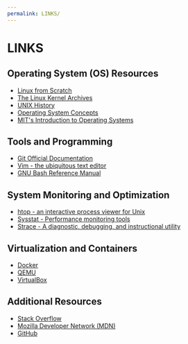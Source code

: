 ```yaml
---
permalink: LINKS/
---
```


LINKS
======

## Operating System (OS) Resources

- [Linux from Scratch](http://www.linuxfromscratch.org/)
- [The Linux Kernel Archives](https://www.kernel.org/)
- [UNIX History](https://www.unix.org/)
- [Operating System Concepts](https://codex.cs.yale.edu/avi/os-book/OS9/index.html)
- [MIT's Introduction to Operating Systems](https://ocw.mit.edu/courses/electrical-engineering-and-computer-science/6-828-operating-system-engineering-fall-2012/)

## Tools and Programming

- [Git Official Documentation](https://git-scm.com/doc)
- [Vim - the ubiquitous text editor](https://www.vim.org/)
- [GNU Bash Reference Manual](https://www.gnu.org/software/bash/manual/bash.html)

## System Monitoring and Optimization

- [htop - an interactive process viewer for Unix](https://htop.dev/)
- [Sysstat - Performance monitoring tools](https://github.com/sysstat/sysstat)
- [Strace - A diagnostic, debugging, and instructional utility](https://strace.io/)

## Virtualization and Containers

- [Docker](https://www.docker.com/)
- [QEMU](https://www.qemu.org/)
- [VirtualBox](https://www.virtualbox.org/)

## Additional Resources

- [Stack Overflow](https://stackoverflow.com/)
- [Mozilla Developer Network (MDN)](https://developer.mozilla.org/)
- [GitHub](https://github.com/)
